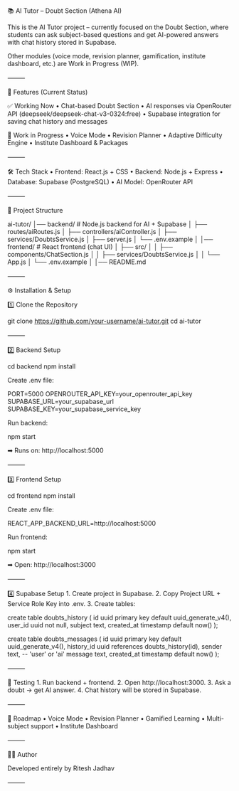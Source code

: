 📚 AI Tutor – Doubt Section (Athena AI)

This is the AI Tutor project – currently focused on the Doubt Section, where students can ask subject-based questions and get AI-powered answers with chat history stored in Supabase.

Other modules (voice mode, revision planner, gamification, institute dashboard, etc.) are Work in Progress (WIP).

⸻

🚀 Features (Current Status)

✅ Working Now
	•	Chat-based Doubt Section
	•	AI responses via OpenRouter API (deepseek/deepseek-chat-v3-0324:free)
	•	Supabase integration for saving chat history and messages

🚧 Work in Progress
	•	Voice Mode
	•	Revision Planner
	•	Adaptive Difficulty Engine
	•	Institute Dashboard & Packages

⸻

🛠️ Tech Stack
	•	Frontend: React.js + CSS
	•	Backend: Node.js + Express
	•	Database: Supabase (PostgreSQL)
	•	AI Model: OpenRouter API

⸻

📂 Project Structure

ai-tutor/
│── backend/                # Node.js backend for AI + Supabase
│   ├── routes/aiRoutes.js
│   ├── controllers/aiController.js
│   ├── services/DoubtsService.js
│   ├── server.js
│   └── .env.example
│
│── frontend/               # React frontend (chat UI)
│   ├── src/
│   │   ├── components/ChatSection.js
│   │   ├── services/DoubtsService.js
│   │   └── App.js
│   └── .env.example
│
│── README.md


⸻

⚙️ Installation & Setup

1️⃣ Clone the Repository

git clone https://github.com/your-username/ai-tutor.git
cd ai-tutor


⸻

2️⃣ Backend Setup

cd backend
npm install

Create .env file:

PORT=5000
OPENROUTER_API_KEY=your_openrouter_api_key
SUPABASE_URL=your_supabase_url
SUPABASE_KEY=your_supabase_service_key

Run backend:

npm start

➡ Runs on: http://localhost:5000

⸻

3️⃣ Frontend Setup

cd frontend
npm install

Create .env file:

REACT_APP_BACKEND_URL=http://localhost:5000

Run frontend:

npm start

➡ Open: http://localhost:3000

⸻

4️⃣ Supabase Setup
	1.	Create project in Supabase.
	2.	Copy Project URL + Service Role Key into .env.
	3.	Create tables:

create table doubts_history (
  id uuid primary key default uuid_generate_v4(),
  user_id uuid not null,
  subject text,
  created_at timestamp default now()
);

create table doubts_messages (
  id uuid primary key default uuid_generate_v4(),
  history_id uuid references doubts_history(id),
  sender text, -- 'user' or 'ai'
  message text,
  created_at timestamp default now()
);


⸻

🧪 Testing
	1.	Run backend + frontend.
	2.	Open http://localhost:3000.
	3.	Ask a doubt → get AI answer.
	4.	Chat history will be stored in Supabase.

⸻

📖 Roadmap
	•	Voice Mode
	•	Revision Planner
	•	Gamified Learning
	•	Multi-subject support
	•	Institute Dashboard

⸻

👨‍💻 Author

Developed entirely by Ritesh Jadhav

⸻
